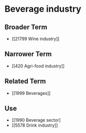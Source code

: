 # Beverage industry  

## Broader Term

- [[21799 Wine industry]]  

## Narrower Term

- [[420 Agri-food industry]]  

## Related Term

- [[1999 Beverages]]  

## Use

- [[1990 Beverage sector]
- [[5578 Drink industry]]  

